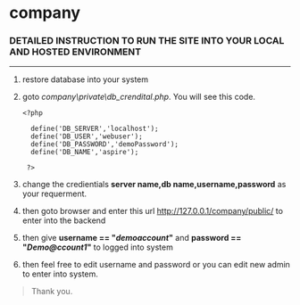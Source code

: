 # company

### DETAILED INSTRUCTION TO RUN THE SITE INTO YOUR LOCAL AND HOSTED ENVIRONMENT 
***


1) restore database into your system

2) goto *company\private\db_crendital.php*. You will see this code.

   ``` 
   <?php
   
     define('DB_SERVER','localhost');
     define('DB_USER','webuser');
     define('DB_PASSWORD','demoPassword');
     define('DB_NAME','aspire');
     
    ?>
    ```
   

3) change the credientials **server name,db name,username,password** as your requerment. 

4) then goto browser and enter this url http://127.0.0.1/company/public/ to enter into the backend

5) then give **username == "*demoaccount*"** and **password == "*Demo@ccount1*"** to logged into system

6) then feel free to edit username and password or you can edit new admin to enter into system.


>Thank you.

